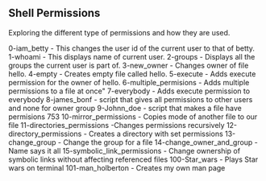 ## Shell Permissions
Exploring the different type of permissions and how they are used.


0-iam_betty - This changes the user id of the current user to that of betty.
1-whoami - This displays name of current user.
2-groups - Displays all the groups the current user is part of.
3-new_owner - Changes owner of file hello.
4-empty - Creates empty file called hello.
5-execute - Adds execute permission for the owner of hello.
6-multiple_permisions - Adds multiple permissions to a file at once"
7-everybody - Adds execute permission to everybody
8-james_bonf - script that gives all permissions to other users and none for owner group
9-Johnn_doe - script that makes a file have permisions 753
10-mirror_permissions - Copies mode of another file to our file
11-directories_permissions -Changes permissions recursively
12-directory_permissions - Creates a directory with set permissions
13-change_group - Change the group for a file
14-change_owner_and_group - Name says it all
15-symbolic_link_permissions -  Change ownership of symbolic links without affecting referenced files
100-Star_wars - Plays Star wars on terminal
101-man_holberton - Creates my own man page

